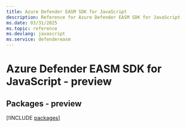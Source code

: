 ```yaml
---
title: Azure Defender EASM SDK for JavaScript
description: Reference for Azure Defender EASM SDK for JavaScript
ms.date: 03/31/2025
ms.topic: reference
ms.devlang: javascript
ms.service: defendereasm
---
```

# Azure Defender EASM SDK for JavaScript - preview
## Packages - preview
[!INCLUDE [packages](defender-easm-index.md)]